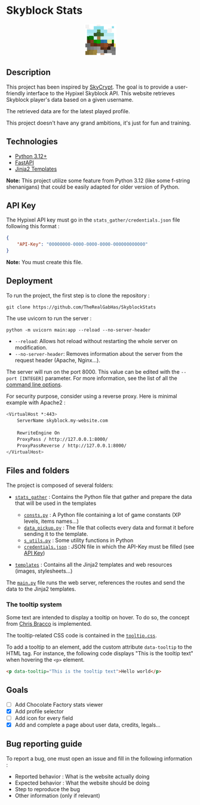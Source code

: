 # Skyblock Stats

<p align="center">
  <img src="templates/assets/images/favicon.png" alt="Skyblock Stats">
</p>

## Description

This project has been inspired by [SkyCrypt](https://github.com/SkyCryptWebsite/SkyCrypt). The goal is to provide a 
user-friendly interface to the Hypixel Skyblock API. This website retrieves Skyblock player's data based on a given 
username. 

The retrieved data are for the latest played profile.

This project doesn't have any grand ambitions, it's just for fun and training.

## Technologies

- [Python 3.12+](https://python.org)
- [FastAPI](https://fastapi.tiangolo.com/)
- [Jinja2 Templates](https://jinja.palletsprojects.com/en/2.10.x/)

**Note:** This project utilize some feature from Python 3.12 (like some f-string shenanigans) that could be easily 
adapted for older version of Python.

## API Key

The Hypixel API key must go in the `stats_gather/credentials.json` file following this format : 
```json
{
    "API-Key": "00000000-0000-0000-0000-000000000000"
}
```
**Note:** You must create this file.

## Deployment

To run the project, the first step is to clone the repository :
```shell
git clone https://github.com/TheRealGabHas/SkyblockStats 
```

The use uvicorn to run the server :
```shell
python -m uvicorn main:app --reload --no-server-header
```
- `--reload`: Allows hot reload without restarting the whole server on modification.
- `--no-server-header`: Removes information about the server from the request header (Apache, Nginx...).

The server will run on the port 8000. This value can be edited with the `--port [INTEGER]` parameter. 
For more information, see the list of all the [command line options](https://www.uvicorn.org/#command-line-options).

For security purpose, consider using a reverse proxy. Here is minimal example with Apache2 :
```bash
<VirtualHost *:443>
    ServerName skyblock.my-website.com
    
    RewriteEngine On
    ProxyPass / http://127.0.0.1:8000/
    ProxyPassReverse / http://127.0.0.1:8000/
</VirtualHost>
```

## Files and folders

The project is composed of several folders:
- [`stats_gather`](stats_gather) : Contains the Python file that gather and prepare the data that will be used in the 
templates
  - [`consts.py`](stats_gather/consts.py) : A Python file containing a lot of game constants (XP levels, items names...)
  - [`data_pickup.py`](stats_gather/data_pickup.py) : The file that collects every data and format it before sending 
  it to the template.
  - [`s_utils.py`](stats_gather/s_utils.py) : Some utility functions in Python
  - [`credentials.json`](stats_gather/credentials.json) : JSON file in which the API-Key must be filled 
  (see [API Key](#api-key))
  
- [`templates`](templates) : Contains all the Jinja2 templates and web resources (images, stylesheets...)

The [`main.py`](main.py) file runs the web server, references the routes and send the data to the Jinja2 templates.

### The tooltip system

Some text are intended to display a tooltip on hover. To do so, the concept from 
[Chris Bracco](https://codepen.io/cbracco/pen/nXEQLw) is implemented. 

The tooltip-related CSS code is contained in the 
[`tooltip.css`](templates/assets/stylesheet/tooltip.css).

To add a tooltip to an element, add the custom attribute `data-tooltip` to the HTML tag. For instance, the following 
code displays "This is the tooltip text" when hovering the `<p>` element.
```html
<p data-tooltip="This is the tooltip text">Hello world</p>
```

## Goals

- [ ] Add Chocolate Factory stats viewer
- [x] Add profile selector
- [ ] Add icon for every field
- [x] Add and complete a page about user data, credits, legals...

## Bug reporting guide

To report a bug, one must open an issue and fill in the following information :

- Reported behavior : What is the website actually doing
- Expected behavior : What the website should be doing
- Step to reproduce the bug
- Other information (only if relevant)